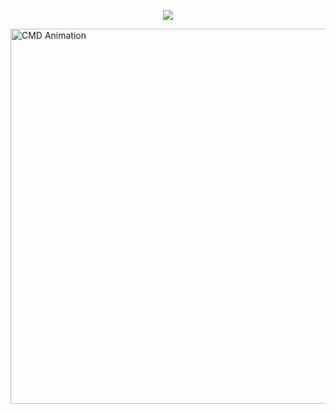<p align="center">
  <img src="https://capsule-render.vercel.app/api?type=waving&height=101&color=gradient"/>
</p>
<img src="./CMDVideoNamig-Clipchamp.gif" alt="CMD Animation" width="800" height="600" />


